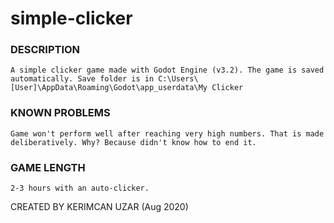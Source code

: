 # simple-clicker

### DESCRIPTION
	A simple clicker game made with Godot Engine (v3.2). The game is saved automatically. Save folder is in C:\Users\[User]\AppData\Roaming\Godot\app_userdata\My Clicker

### KNOWN PROBLEMS
	Game won't perform well after reaching very high numbers. That is made deliberatively. Why? Because didn't know how to end it.

### GAME LENGTH
	2-3 hours with an auto-clicker.

CREATED BY KERIMCAN UZAR (Aug 2020)
